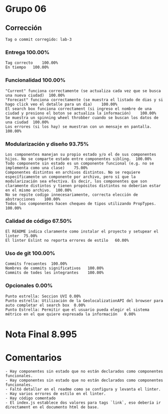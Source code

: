 # Grupo 06		
## Corrección		
	Tag o commit corregido:	lab-3
		
### Entrega		100.00%
	Tag correcto	100.00%
	En tiempo	100.00%
### Funcionalidad		100.00%
	"Current" funciona correctamente (se actualiza cada vez que se busca una nueva ciudad)	100.00%
	"Forecast" funciona correctamente (se muestra el listado de dias y si hago click veo el detalle para un dia)	100.00%
	El search box funciona correctament (si ingreso el nombre de una ciudad y presiono el boton se actualiza la información)	100.00%
	Se muestra un spinning wheel throbber cuando se buscan los datos de una ciudad	100.00%
	Los errores (si los hay) se muestran con un mensaje en pantalla. 	100.00%
### Modularización y diseño		93.75%
	Los componentes manejan su propio estado y/o el de sus componentes hijos. No se comparte estado entre componentes sibling.	100.00%
	Todo componente sin estado es un componente funcional (e.g. no se implementa como una clase)	75.00%
	Componentes distintos en archivos distintos. No se requiere específicamente un componente por archivo, pero sí que la modularización sea efectiva. Es decir, los componentes que son claramente distintos y tienen propósitos distintos no deberían estar en el mismo archivo. 	100.00%
	No se repite codigo innecesariamente, correcta elección de abstracciones	100.00%
	Todos los componentes hacen chequeo de tipos utilizando PropTypes.	100.00%
### Calidad de código		67.50%
	El README indica claramente como instalar el proyecto y setupear el linter	75.00%
	El linter Eslint no reporta errores de estilo	60.00%
### Uso de git		100.00%
	Commits frecuentes	100.00%
	Nombres de commits significativos	100.00%
	Commits de todes les integrantes	100.00%
### Opcionales		0.00%
	Punto estrella: Seccion UVI	0.00%
	Punto estrella: Utilización de la GeolocalizationAPI del browser para auto completar el search box	0.00%
	Punto Estrella: Permitir que el usuario pueda elegir el sistema métrico en el que quiere expresada la información	0.00%
		
# Nota Final		8.995
		
		
# Comentarios		
		
	- Hay componentes sin estado que no están declarados como componentes funcionales.	
	- Hay componentes sin estado que no están declarados como componentes funcionales.	
	- Faltó detallar en el readme como se configura y levanta el linter.	
	- Hay varios errores de estilo en el linter.	
	- Hay código comentado	
	- El index.js establece dos valores para tags `link`, eso debería ir directament en el documento html de base.	